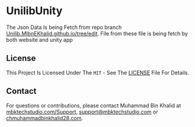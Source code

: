 # UnilibUnity

The Json Data Is being Fetch from repo branch [Unilib.MIbnEKhalid.github.io/tree/edit](https://github.com/MIbnEKhalid/Unilib.MIbnEKhalid.github.io/tree/edit). File from these file is being fetch by both website and unity app

## License

This Project Is Licensed Under The `MIT` - See The [LICENSE](LICENSE) File For Details.

## Contact

For questions or contributions, please contact Muhammad Bin Khalid at [mbktechstudio.com/Support](https://mbktechstudio.com/Support/?Project=UnilibUnity), [support@mbktechstudio.com](mailto:support@mbktechstudio.com) or [chmuhammadbinkhalid28.com](mailto:chmuhammadbinkhalid28.com).
